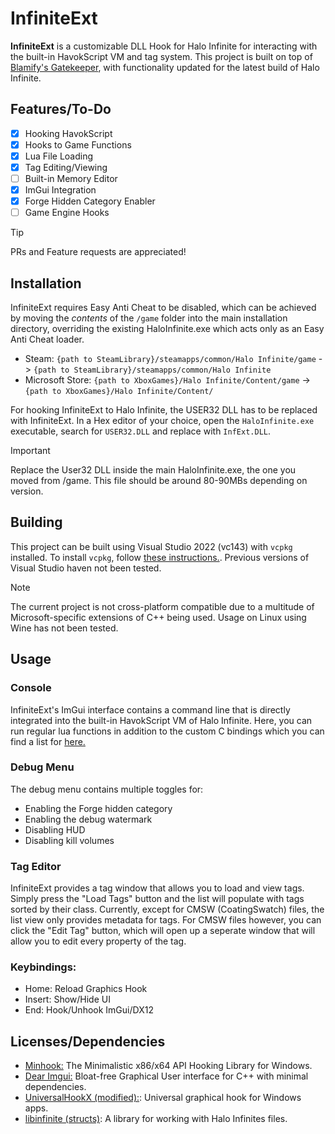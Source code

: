 # InfiniteExt
**InfiniteExt** is a customizable DLL Hook for Halo Infinite for interacting with the built-in HavokScript VM and tag system. This project is built on top of [Blamify's Gatekeeper](https://github.com/Blamify/Gatekeeper), with functionality updated for the latest build of Halo Infinite.

## Features/To-Do
- [x] Hooking HavokScript
- [x] Hooks to Game Functions
- [x] Lua File Loading
- [x] Tag Editing/Viewing
- [ ] Built-in Memory Editor
- [x] ImGui Integration
- [x] Forge Hidden Category Enabler
- [ ] Game Engine Hooks

> [!TIP]
> PRs and Feature requests are appreciated!


## Installation
InfiniteExt requires Easy Anti Cheat to be disabled, which can be achieved by moving the *contents* of the `/game` folder into the main installation directory, overriding the existing HaloInfinite.exe which acts only as an Easy Anti Cheat loader.
- Steam: `{path to SteamLibrary}/steamapps/common/Halo Infinite/game` -> `{path to SteamLibrary}/steamapps/common/Halo Infinite`
- Microsoft Store: `{path to XboxGames}/Halo Infinite/Content/game` -> `{path to XboxGames}/Halo Infinite/Content/`

For hooking InfiniteExt to Halo Infinite, the USER32 DLL has to be replaced with InfiniteExt. In a Hex editor of your choice, open the `HaloInfinite.exe` executable, search for `USER32.DLL` and replace with `InfExt.DLL`.

> [!IMPORTANT]
> Replace the User32 DLL inside the main HaloInfinite.exe, the one you moved from /game. This file should be around 80-90MBs depending on version.

## Building
This project can be built using Visual Studio 2022 (vc143) with `vcpkg` installed. To install `vcpkg`, follow [these instructions.](https://learn.microsoft.com/en-us/vcpkg/get_started/get-started-msbuild). Previous versions of Visual Studio haven not been tested.

> [!NOTE]
> The current project is not cross-platform compatible due to a multitude of Microsoft-specific extensions of C++ being used. Usage on Linux using Wine has not been tested.

## Usage
### Console
InfiniteExt's ImGui interface contains a command line that is directly integrated into the built-in HavokScript VM of Halo Infinite. Here, you can run regular lua functions in addition to the custom C bindings which you can find a list for [here.](https://surasia.github.io/assets/env_alphabetical.json)

### Debug Menu
The debug menu contains multiple toggles for:
- Enabling the Forge hidden category
- Enabling the debug watermark
- Disabling HUD
- Disabling kill volumes

### Tag Editor
InfiniteExt provides a tag window that allows you to load and view tags. Simply press the "Load Tags" button and the list will populate with tags sorted by their class. Currently, except for CMSW (CoatingSwatch) files, the list view only provides metadata for tags. For CMSW files however, you can click the "Edit Tag" button, which will open up a seperate window that will allow you to edit every property of the tag.

### Keybindings:
- Home: Reload Graphics Hook
- Insert: Show/Hide UI
- End: Hook/Unhook ImGui/DX12


## Licenses/Dependencies
- [Minhook:](licenses/MinhookLicense.txt) The Minimalistic x86/x64 API Hooking Library for Windows.
- [Dear Imgui:](licenses/ImGuiLicense.txt) Bloat-free Graphical User interface for C++ with minimal dependencies.
- [UniversalHookX (modified):](licenses/UniversalHookXLicense.txt): Universal graphical hook for Windows apps.
- [libinfinite (structs)](licenses/LibInfiniteLicense.txt): A library for working with Halo Infinites files.